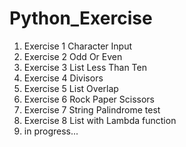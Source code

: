 # Python_Exercise
1) Exercise 1 Character Input
2) Exercise 2 Odd Or Even
3) Exercise 3 List Less Than Ten
4) Exercise 4 Divisors
5) Exercise 5 List Overlap
6) Exercise 6 Rock Paper Scissors
7) Exercise 7 String Palindrome test
8) Exercise 8 List with Lambda function
9) in progress...
